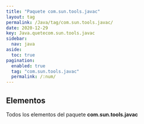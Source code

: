 ```yaml
---
title: "Paquete com.sun.tools.javac"
layout: tag
permalink: /Java/tag/com.sun.tools.javac/
date: 2020-12-29
key: Java.quetecom.sun.tools.javac
sidebar: 
  nav: java
aside: 
  toc: true
pagination: 
  enabled: true
  tag: "com.sun.tools.javac"
  permalink: /:num/
---
```


<h2>Elementos</h2>
Todos los elementos del paquete <strong>com.sun.tools.javac</strong>
